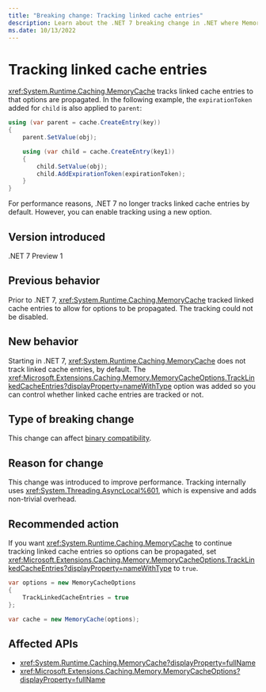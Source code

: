 ```yaml
---
title: "Breaking change: Tracking linked cache entries"
description: Learn about the .NET 7 breaking change in .NET where MemoryCache no longer tracks linked cache entries by default.
ms.date: 10/13/2022
---
```

# Tracking linked cache entries

<xref:System.Runtime.Caching.MemoryCache> tracks linked cache entries to that options are propagated. In the following example, the `expirationToken` added for `child` is also applied to `parent`:

```csharp
using (var parent = cache.CreateEntry(key))
{
    parent.SetValue(obj);

    using (var child = cache.CreateEntry(key1))
    {
        child.SetValue(obj);
        child.AddExpirationToken(expirationToken);
    }
}
```

For performance reasons, .NET 7 no longer tracks linked cache entries by default. However, you can enable tracking using a new option.

## Version introduced

.NET 7 Preview 1

## Previous behavior

Prior to .NET 7, <xref:System.Runtime.Caching.MemoryCache> tracked linked cache entries to allow for options to be propagated. The tracking could not be disabled.

## New behavior

Starting in .NET 7, <xref:System.Runtime.Caching.MemoryCache> does not track linked cache entries, by default. The <xref:Microsoft.Extensions.Caching.Memory.MemoryCacheOptions.TrackLinkedCacheEntries?displayProperty=nameWithType> option was added so you can control whether linked cache entries are tracked or not.

## Type of breaking change

This change can affect [binary compatibility](../../categories.md#binary-compatibility).

## Reason for change

This change was introduced to improve performance. Tracking internally uses <xref:System.Threading.AsyncLocal%601>, which is expensive and adds non-trivial overhead.

## Recommended action

If you want <xref:System.Runtime.Caching.MemoryCache> to continue tracking linked cache entries so options can be propagated, set <xref:Microsoft.Extensions.Caching.Memory.MemoryCacheOptions.TrackLinkedCacheEntries?displayProperty=nameWithType> to `true`.

```csharp
var options = new MemoryCacheOptions
{
    TrackLinkedCacheEntries = true
};

var cache = new MemoryCache(options);
```

## Affected APIs

- <xref:System.Runtime.Caching.MemoryCache?displayProperty=fullName>
- <xref:Microsoft.Extensions.Caching.Memory.MemoryCacheOptions?displayProperty=fullName>
